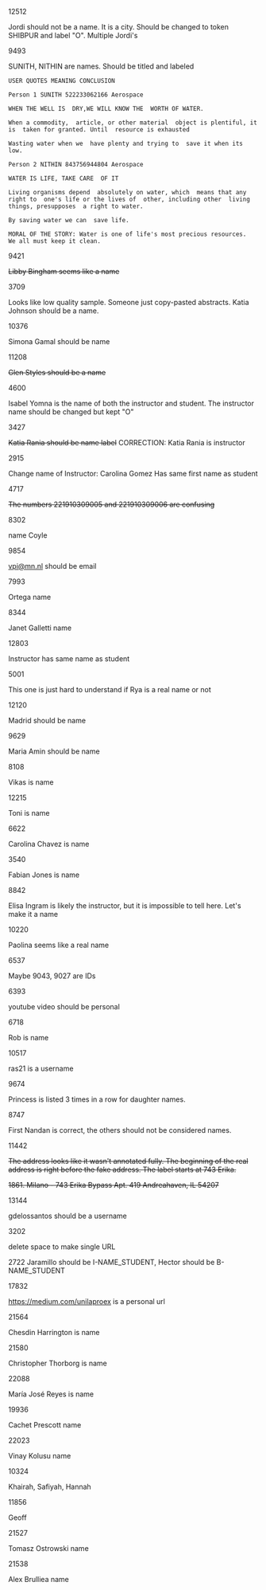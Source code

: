 12512

Jordi should not be a name. It is a city. Should be changed to token SHIBPUR and label "O".
Multiple Jordi's


9493

SUNITH, NITHIN are names. Should be titled and labeled


```
USER QUOTES MEANING CONCLUSION

Person 1 SUNITH 522233062166 Aerospace

WHEN THE WELL IS  DRY,WE WILL KNOW THE  WORTH OF WATER.

When a commodity,  article, or other material  object is plentiful, it is  taken for granted. Until  resource is exhausted

Wasting water when we  have plenty and trying to  save it when its low.

Person 2 NITHIN 843756944804 Aerospace

WATER IS LIFE, TAKE CARE  OF IT

Living organisms depend  absolutely on water, which  means that any right to  one's life or the lives of  other, including other  living things, presupposes  a right to water.

By saving water we can  save life.

MORAL OF THE STORY: Water is one of life's most precious resources.  We all must keep it clean.
```


9421

~~Libby Bingham seems like a name~~


3709

Looks like low quality sample. Someone just copy-pasted abstracts.
Katia Johnson should be a name.


10376

Simona Gamal should be name


11208

~~Glen Styles should be a name~~

4600

Isabel Yomna is the name of both the instructor and student. The instructor name should be changed but kept "O"

3427

~~Katia Rania should be name label~~
CORRECTION: Katia Rania is instructor


2915


Change name of Instructor: Carolina Gomez 
Has same first name as student


4717


~~The numbers 221910309005 and 221910309006 are confusing~~

8302

name Coyle 


9854

vpi@mn.nl should be email


7993

Ortega name


8344

Janet Galletti name


12803

Instructor has same name as student


5001

This one is just hard to understand if Rya is a real name or not


12120

Madrid should be name


9629

Maria Amin should be name


8108

Vikas is name


12215

Toni is name


6622

Carolina Chavez is name


3540

Fabian Jones is name


8842

Elisa Ingram is likely the instructor, but it is impossible to tell here. Let's make it a name

10220

Paolina seems like a real name


6537

Maybe 9043, 9027 are IDs


6393

youtube video should be personal


6718

Rob is name

10517

ras21 is a username

9674

Princess is listed 3 times in a row for daughter names.


8747

First Nandan is correct, the others should not be considered names.


11442

~~The address looks like it wasn't annotated fully. The beginning of the real address is right before the fake address. The label starts at 743 Erika.~~

~~1861. Milano - 743 Erika Bypass Apt. 419
Andreahaven, IL 54207~~


13144

gdelossantos should be a username


3202

delete space to make single URL



2722
Jaramillo should be I-NAME_STUDENT, Hector should be B-NAME_STUDENT

17832

https://medium.com/unilaproex is a personal url


21564

Chesdin Harrington is name


21580

Christopher​ ​Thorborg is name

22088

María José Reyes is name


19936

Cachet Prescott name


22023

Vinay Kolusu name


10324

Khairah, Safiyah, Hannah


11856

Geoff


21527

Tomasz Ostrowski name

21538

Alex Brulliea name